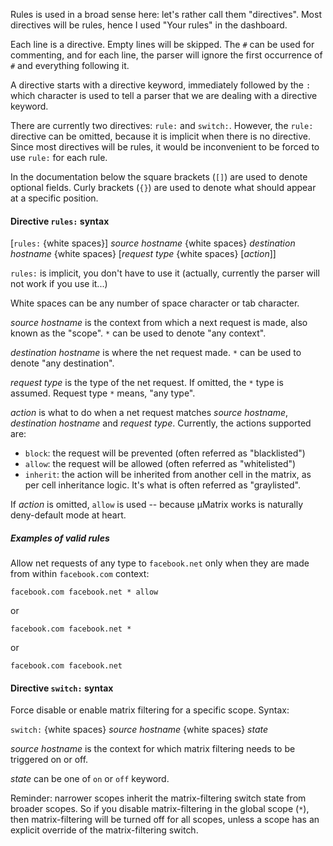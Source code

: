 Rules is used in a broad sense here: let's rather call them "directives". Most directives will be rules, hence I used "Your rules" in the dashboard.

Each line is a directive. Empty lines will be skipped. The `#` can be used for commenting, and for each line, the parser will ignore the first occurrence of `#` and everything following it.

A directive starts with a directive keyword, immediately followed by the `:` which character is used to tell a parser that we are dealing with a directive keyword.

There are currently two directives: `rule:` and `switch:`. However, the `rule:` directive can be omitted, because it is implicit when there is no directive. Since most directives will be rules, it would be inconvenient to be forced to use `rule:` for each rule.

In the documentation below the square brackets (`[]`) are used to denote optional fields. Curly brackets (`{}`) are used to denote what should appear at a specific position.

#### Directive `rules:` syntax

[`rules:` {white spaces}] _source hostname_ {white spaces} _destination hostname_ {white spaces} [_request type_ {white spaces} [_action_]]

`rules:` is implicit, you don't have to use it (actually, currently the parser will not work if you use it...)

White spaces can be any number of space character or tab character.

_source hostname_ is the context from which a next request is made, also known as the "scope". `*` can be used to denote "any context".

_destination hostname_ is where the net request made. `*` can be used to denote "any destination".

_request type_ is the type of the net request. If omitted, the `*` type is assumed. Request type `*` means, "any type".

_action_ is what to do when a net request matches _source hostname_, _destination hostname_ and _request type_. Currently, the actions supported are:
- `block`: the request will be prevented (often referred as "blacklisted")
- `allow`: the request will be allowed (often referred as "whitelisted")
- `inherit`: the action will be inherited from another cell in the matrix, as per cell inheritance logic. It's what is often referred as "graylisted".

If _action_ is omitted, `allow` is used -- because µMatrix works is naturally deny-default mode at heart.

##### Examples of valid rules

Allow net requests of any type to `facebook.net` only when they are made from within `facebook.com` context:

`facebook.com facebook.net * allow`

or

`facebook.com facebook.net *`

or

`facebook.com facebook.net`

#### Directive `switch:` syntax

Force disable or enable matrix filtering for a specific scope. Syntax:

`switch:` {white spaces} _source hostname_ {white spaces} _state_

_source hostname_ is the context for which matrix filtering needs to be triggered on or off.

_state_ can be one of `on` or `off` keyword.

Reminder: narrower scopes inherit the matrix-filtering switch state from broader scopes. So if you disable matrix-filtering in the global scope (`*`), then matrix-filtering will be turned off for all scopes, unless a scope has an explicit override of the matrix-filtering switch.